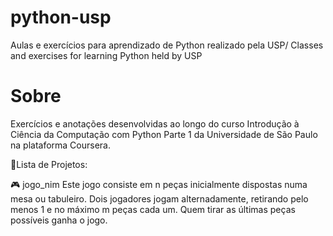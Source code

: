 # python-usp
Aulas e exercícios para aprendizado de Python realizado pela USP/ Classes and exercises for learning Python held by USP

# Sobre
Exercícios e anotações desenvolvidas ao longo do curso Introdução à Ciência da Computação com Python Parte 1 da Universidade de São Paulo na plataforma Coursera.

📌Lista de Projetos:

🎮 jogo_nim
Este jogo consiste em n peças inicialmente dispostas numa mesa ou tabuleiro. Dois jogadores jogam  alternadamente, retirando pelo menos 1 e no máximo m peças cada um. Quem tirar as últimas peças possíveis ganha o jogo.
